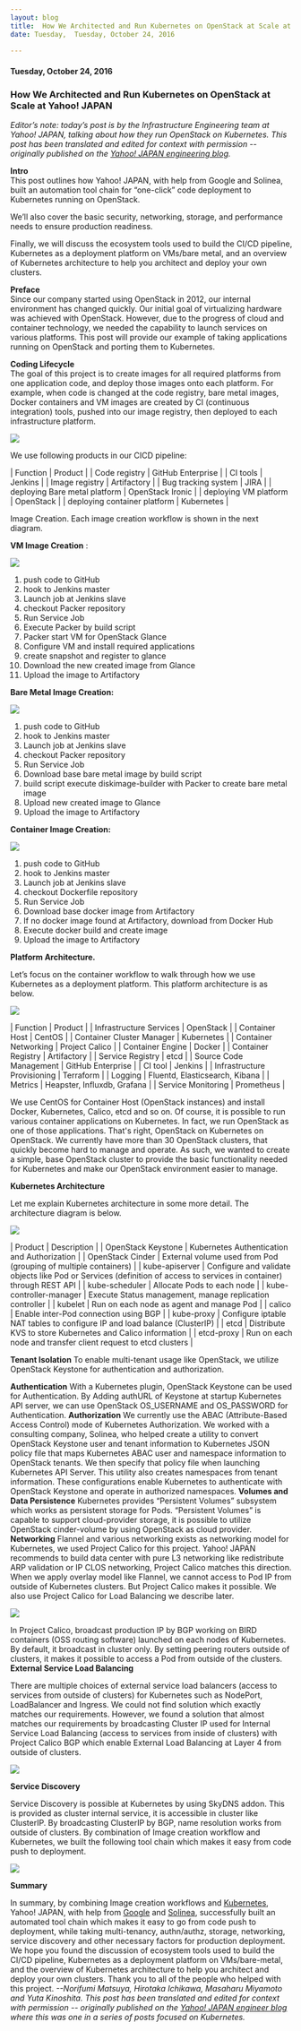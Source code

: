 ```yaml
---
layout: blog
title:  How We Architected and Run Kubernetes on OpenStack at Scale at Yahoo! JAPAN
date: Tuesday,  Tuesday, October 24, 2016 
 
---
```

#### Tuesday, October 24, 2016 
###  How We Architected and Run Kubernetes on OpenStack at Scale at Yahoo! JAPAN 
  
_Editor’s note: today’s post is by the Infrastructure Engineering team at Yahoo! JAPAN, talking about how they run OpenStack on Kubernetes. This post has been translated and edited for context with permission -- originally published on the [Yahoo! JAPAN engineering blog](http://techblog.yahoo.co.jp/infrastructure/os_n_k8s/).&nbsp;_  
  
  
**Intro**  
This post outlines how Yahoo! JAPAN, with help from Google and Solinea, built an automation tool chain for “one-click” code deployment to Kubernetes running on OpenStack.&nbsp;  
  
We’ll also cover the basic security, networking, storage, and performance needs to ensure production readiness.&nbsp;  
  
Finally, we will discuss the ecosystem tools used to build the CI/CD pipeline, Kubernetes as a deployment platform on VMs/bare metal, and an overview of Kubernetes architecture to help you architect and deploy your own clusters.&nbsp;  
  
**Preface**  
Since our company started using OpenStack in 2012, our internal environment has changed quickly. Our initial goal of virtualizing hardware was achieved with OpenStack. However, due to the progress of cloud and container technology, we needed the capability to launch services on various platforms. This post will provide our example of taking applications running on OpenStack and porting them to Kubernetes.  
  
**Coding Lifecycle**  
The goal of this project is to create images for all required platforms from one application code, and deploy those images onto each platform. For example, when code is changed at the code registry, bare metal images, Docker containers and VM images are created by CI (continuous integration) tools, pushed into our image registry, then deployed to each infrastructure platform.  
  
  

 ![](https://lh4.googleusercontent.com/JyXP4-mfmZOznXQekSmHFoZ4iRTGLvSAWI37L4AAYzrstKnDVKIRcPhzqrxU1Cmm9bbqOpF_feXX7xDB-cPmbln6dmQ0VelksMSuZfhOlT0r8466yvUU456_OKyrn4wLphCniJuQ)

  

We use following products in our CICD pipeline:

  
  

| 
Function
 | 
Product
 |
| 
Code registry
 | 
GitHub Enterprise
 |
| 
CI tools
 | 
Jenkins
 |
| 
Image registry
 | 
Artifactory
 |
| 
Bug tracking system
 | 
JIRA
 |
| 
deploying Bare metal platform
 | 
OpenStack Ironic
 |
| 
deploying VM platform
 | 
OpenStack
 |
| 
deploying container platform
 | 
Kubernetes
 |

  

Image Creation. Each image creation workflow is shown in the next diagram.

  

**VM Image Creation** :

  

[![](https://4.bp.blogspot.com/-saBA4FKmJEM/WAppk0keRfI/AAAAAAAAAxM/7Y3uw-H3I0Ae_p6IqUu429pJqtwqTGxIgCLcB/s640/Untitled%2Bdrawing.png)](https://4.bp.blogspot.com/-saBA4FKmJEM/WAppk0keRfI/AAAAAAAAAxM/7Y3uw-H3I0Ae_p6IqUu429pJqtwqTGxIgCLcB/s1600/Untitled%2Bdrawing.png)

  

1. push code to GitHub
2. hook to Jenkins master
3. Launch job at Jenkins slave&nbsp;
4. checkout Packer repository
5. Run Service Job
6. Execute Packer by build script
7. Packer start VM for OpenStack Glance&nbsp;
8. Configure VM and install required applications
9. create snapshot and register to glance
10. Download the new created image from Glance
11. Upload the image to Artifactory

**Bare Metal Image Creation:**

  

[![](https://1.bp.blogspot.com/-0aPKFfhF33k/WApqIabmf1I/AAAAAAAAAxQ/jR33xg1OoMolm9T2Jt3FFixZt6294zUsACLcB/s640/Untitled%2Bdrawing%2B%25281%2529.png)](https://1.bp.blogspot.com/-0aPKFfhF33k/WApqIabmf1I/AAAAAAAAAxQ/jR33xg1OoMolm9T2Jt3FFixZt6294zUsACLcB/s1600/Untitled%2Bdrawing%2B%25281%2529.png)

1. push code to GitHub
2. hook to Jenkins master
3. Launch job at Jenkins slave&nbsp;
4. checkout Packer repository
5. Run Service Job
6. Download base bare metal image by build script
7. build script execute diskimage-builder with Packer to create bare metal image
8. Upload new created image to Glance
9. Upload the image to Artifactory

**Container Image Creation:**

  

[![](https://2.bp.blogspot.com/-5su8_2KmuYw/WApqvvw0k8I/AAAAAAAAAxU/36NZG0lTQ1whl-JcCuKCb-kjuISR-PSGwCLcB/s640/Untitled%2Bdrawing%2B%25282%2529.png)](https://2.bp.blogspot.com/-5su8_2KmuYw/WApqvvw0k8I/AAAAAAAAAxU/36NZG0lTQ1whl-JcCuKCb-kjuISR-PSGwCLcB/s1600/Untitled%2Bdrawing%2B%25282%2529.png)

1. push code to GitHub
2. hook to Jenkins master
3. Launch job at Jenkins slave&nbsp;
4. checkout Dockerfile repository
5. Run Service Job
6. Download base docker image from Artifactory
7. If no docker image found at Artifactory, download from Docker Hub
8. Execute docker build and create image&nbsp;
9. Upload the image to Artifactory

**Platform Architecture.**

  

Let’s focus on the container workflow to walk through how we use Kubernetes as a deployment platform. This platform architecture is as below.  
  

[![](https://2.bp.blogspot.com/-qiqHdUwASOU/WApsUZF7fRI/AAAAAAAAAxc/26b1XqOnybwWiqDoFUXW9QOxoG3ub7nDACLcB/s400/Untitled%2Bdrawing%2B%25284%2529.png)](https://2.bp.blogspot.com/-qiqHdUwASOU/WApsUZF7fRI/AAAAAAAAAxc/26b1XqOnybwWiqDoFUXW9QOxoG3ub7nDACLcB/s1600/Untitled%2Bdrawing%2B%25284%2529.png)

  

  

  

  

  

| 
Function
 | 
Product
 |
| 
Infrastructure Services
 | 
OpenStack
 |
| 
Container Host
 | 
CentOS
 |
| 
Container Cluster Manager
 | 
Kubernetes
 |
| 
Container Networking
 | 
Project Calico
 |
| 
Container Engine
 | 
Docker
 |
| 
Container Registry
 | 
Artifactory
 |
| 
Service Registry
 | 
etcd
 |
| 
Source Code Management
 | 
GitHub Enterprise
 |
| 
CI tool
 | 
Jenkins
 |
| 
Infrastructure Provisioning
 | 
Terraform
 |
| 
Logging
 | 
Fluentd, Elasticsearch, Kibana
 |
| 
Metrics
 | 
Heapster, Influxdb, Grafana
 |
| 
Service Monitoring
 | 
Prometheus
 |

  

We use CentOS for Container Host (OpenStack instances) and install Docker, Kubernetes, Calico, etcd and so on. Of course, it is possible to run various container applications on Kubernetes. In fact, we run OpenStack as one of those applications. That's right, OpenStack on Kubernetes on OpenStack. We currently have more than 30 OpenStack clusters, that quickly become hard to manage and operate. As such, we wanted to create a simple, base OpenStack cluster to provide the basic functionality needed for Kubernetes and make our OpenStack environment easier to manage.

  

**Kubernetes Architecture**

  

Let me explain Kubernetes architecture in some more detail. The architecture diagram is below.

[![](https://s.yimg.jp/images/tecblog/2016-1H/os_n_k8s/kubernetes.png)](https://s.yimg.jp/images/tecblog/2016-1H/os_n_k8s/kubernetes.png)

  
  
  

  

| 
Product
 | 
Description
 |
| 
OpenStack Keystone
 | 
Kubernetes Authentication and Authorization
 |
| 
OpenStack Cinder
 | 
External volume used from Pod (grouping of multiple containers) 
 |
| 
kube-apiserver
 | 
Configure and validate objects like Pod or Services (definition of access to services in container) through REST API 
 |
| 
kube-scheduler
 | 
Allocate Pods to each node
 |
| 
kube-controller-manager
 | 
Execute Status management, manage replication controller
 |
| 
kubelet
 | 
Run on each node as agent and manage Pod
 |
| 
calico
 | 
Enable inter-Pod connection using BGP
 |
| 
kube-proxy
 | 
Configure iptable NAT tables to configure IP and load balance (ClusterIP)
 |
| 
etcd
 | 
Distribute KVS to store Kubernetes and Calico information
 |
| 
etcd-proxy
 | 
Run on each node and transfer client request to etcd clusters
 |

**Tenant Isolation** To enable multi-tenant usage like OpenStack, we utilize OpenStack Keystone for authentication and authorization.  
  
**Authentication** With a Kubernetes plugin, OpenStack Keystone can be used for Authentication. By Adding authURL of Keystone at startup Kubernetes API server, we can use OpenStack OS\_USERNAME and OS\_PASSWORD for Authentication. **Authorization** We currently use the ABAC (Attribute-Based Access Control) mode of Kubernetes Authorization. We worked with a consulting company, Solinea, who helped create a utility to convert OpenStack Keystone user and tenant information to Kubernetes JSON policy file that maps Kubernetes ABAC user and namespace information to OpenStack tenants. We then specify that policy file when launching Kubernetes API Server. This utility also creates namespaces from tenant information. These configurations enable Kubernetes to authenticate with OpenStack Keystone and operate in authorized namespaces. **Volumes and Data Persistence** Kubernetes provides “Persistent Volumes” subsystem which works as persistent storage for Pods. “Persistent Volumes” is capable to support cloud-provider storage, it is possible to utilize OpenStack cinder-volume by using OpenStack as cloud provider. **Networking** Flannel and various networking exists as networking model for Kubernetes, we used Project Calico for this project. Yahoo! JAPAN recommends to build data center with pure L3 networking like redistribute ARP validation or IP CLOS networking, Project Calico matches this direction. When we apply overlay model like Flannel, we cannot access to Pod IP from outside of Kubernetes clusters. But Project Calico makes it possible. We also use Project Calico for Load Balancing we describe later.

  

[![](https://s.yimg.jp/images/tecblog/2016-1H/os_n_k8s/network.png)](https://s.yimg.jp/images/tecblog/2016-1H/os_n_k8s/network.png)

In Project Calico, broadcast production IP by BGP working on BIRD containers (OSS routing software) launched on each nodes of Kubernetes. By default, it broadcast in cluster only. By setting peering routers outside of clusters, it makes it possible to access a Pod from outside of the clusters. **External Service Load Balancing**

There are multiple choices of external service load balancers (access to services from outside of clusters) for Kubernetes such as NodePort, LoadBalancer and Ingress. We could not find solution which exactly matches our requirements. However, we found a solution that almost matches our requirements by broadcasting Cluster IP used for Internal Service Load Balancing (access to services from inside of clusters) with Project Calico BGP which enable External Load Balancing at Layer 4 from outside of clusters.

  

 ![](https://lh3.googleusercontent.com/CsOiOnIOI_EVNmlsasU47LTyY53GZp1br2Ww83dFf8i5IMvO0o84rOhZEIAt9zTskYvsDKO0rjAwa9WZtkeAw8IE6NmzUEktDTAn8TDvQneD5yg_TQWBmg-qwvWyuU9CYLKzUUkA)

**Service Discovery**

Service Discovery is possible at Kubernetes by using SkyDNS addon. This is provided as cluster internal service, it is accessible in cluster like ClusterIP. By broadcasting ClusterIP by BGP, name resolution works from outside of clusters. By combination of Image creation workflow and Kubernetes, we built the following tool chain which makes it easy from code push to deployment.

[![](https://s.yimg.jp/images/tecblog/2016-1H/os_n_k8s/workflow_k8s_all.png)](https://s.yimg.jp/images/tecblog/2016-1H/os_n_k8s/workflow_k8s_all.png)

**Summary**

In summary, by combining Image creation workflows and [Kubernetes](http://www.kubernetes.io/), Yahoo! JAPAN, with help from [Google](https://cloud.google.com/) and [Solinea](http://www.solinea.com/), successfully built an automated tool chain which makes it easy to go from code push to deployment, while taking multi-tenancy, authn/authz, storage, networking, service discovery and other necessary factors for production deployment. We hope you found the discussion of ecosystem tools used to build the CI/CD pipeline, Kubernetes as a deployment platform on VMs/bare-metal, and the overview of Kubernetes architecture to help you architect and deploy your own clusters. Thank you to all of the people who helped with this project. _--Norifumi Matsuya, Hirotaka Ichikawa, Masaharu Miyamoto and Yuta Kinoshita._ _This post has been translated and edited for context with permission -- originally published on the [Yahoo! JAPAN engineer blog](http://techblog.yahoo.co.jp/infrastructure/os_n_k8s/) where this was one in a series of posts focused on Kubernetes._ 

  

